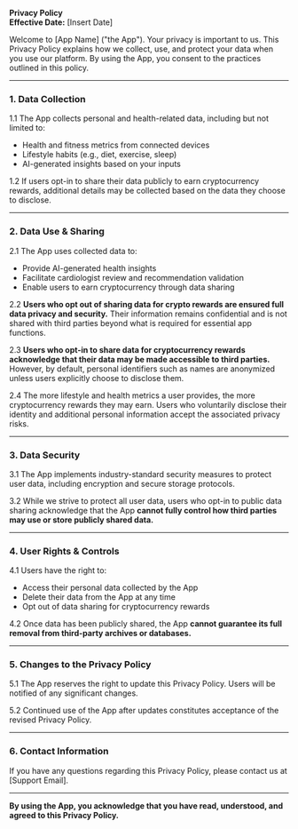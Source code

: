 **Privacy Policy**  
**Effective Date:** [Insert Date]  

Welcome to [App Name] ("the App"). Your privacy is important to us. This Privacy Policy explains how we collect, use, and protect your data when you use our platform. By using the App, you consent to the practices outlined in this policy.

---

### **1. Data Collection**
1.1 The App collects personal and health-related data, including but not limited to:  
- Health and fitness metrics from connected devices  
- Lifestyle habits (e.g., diet, exercise, sleep)  
- AI-generated insights based on your inputs  

1.2 If users opt-in to share their data publicly to earn cryptocurrency rewards, additional details may be collected based on the data they choose to disclose.

---

### **2. Data Use & Sharing**
2.1 The App uses collected data to:
- Provide AI-generated health insights
- Facilitate cardiologist review and recommendation validation
- Enable users to earn cryptocurrency through data sharing

2.2 **Users who opt out of sharing data for crypto rewards are ensured full data privacy and security.** Their information remains confidential and is not shared with third parties beyond what is required for essential app functions.

2.3 **Users who opt-in to share data for cryptocurrency rewards acknowledge that their data may be made accessible to third parties.** However, by default, personal identifiers such as names are anonymized unless users explicitly choose to disclose them.

2.4 The more lifestyle and health metrics a user provides, the more cryptocurrency rewards they may earn. Users who voluntarily disclose their identity and additional personal information accept the associated privacy risks.

---

### **3. Data Security**
3.1 The App implements industry-standard security measures to protect user data, including encryption and secure storage protocols.

3.2 While we strive to protect all user data, users who opt-in to public data sharing acknowledge that the App **cannot fully control how third parties may use or store publicly shared data.**

---

### **4. User Rights & Controls**
4.1 Users have the right to:
- Access their personal data collected by the App
- Delete their data from the App at any time
- Opt out of data sharing for cryptocurrency rewards

4.2 Once data has been publicly shared, the App **cannot guarantee its full removal from third-party archives or databases.**

---

### **5. Changes to the Privacy Policy**
5.1 The App reserves the right to update this Privacy Policy. Users will be notified of any significant changes.

5.2 Continued use of the App after updates constitutes acceptance of the revised Privacy Policy.

---

### **6. Contact Information**
If you have any questions regarding this Privacy Policy, please contact us at [Support Email].

---

**By using the App, you acknowledge that you have read, understood, and agreed to this Privacy Policy.**
